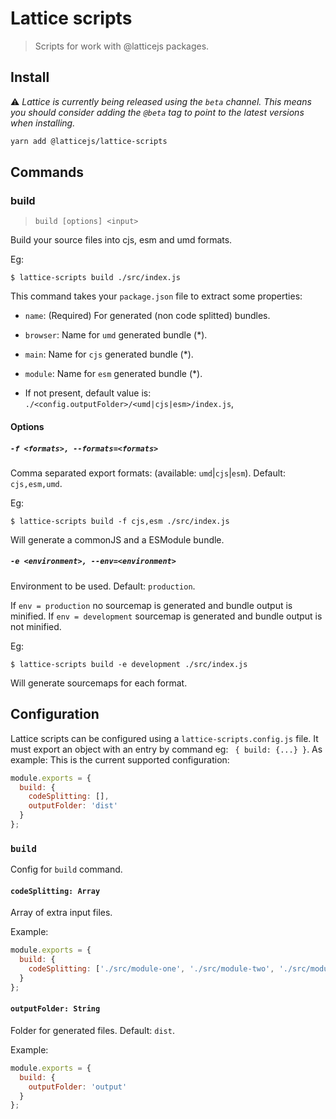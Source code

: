 # Lattice scripts

> Scripts for work with @latticejs packages.

## Install

:warning: *Lattice is currently being released using the `beta` channel. This means you should consider adding the `@beta` tag to point to the latest versions when installing.*

```bash
yarn add @latticejs/lattice-scripts
```

## Commands

### build

> `build [options] <input>`

Build your source files into cjs, esm and umd formats.

Eg:

`$ lattice-scripts build ./src/index.js`

This command takes your `package.json` file to extract some  properties:

* `name`: (Required) For generated (non code splitted) bundles.
* `browser`: Name for `umd` generated bundle (*).
* `main`: Name for `cjs` generated bundle (*).
* `module`: Name for `esm` generated bundle (*).

* If not present, default value is: `./<config.outputFolder>/<umd|cjs|esm>/index.js`,

#### Options

##### `-f <formats>, --formats=<formats>`
Comma separated export formats: (available: `umd`|`cjs`|`esm`). Default: `cjs,esm,umd`.

Eg:

`$ lattice-scripts build -f cjs,esm ./src/index.js`

Will generate a commonJS and a ESModule bundle.

##### `-e <environment>, --env=<environment>`
Environment to be used. Default: `production`.

If `env = production` no sourcemap is generated and bundle output is minified.
If `env = development` sourcemap is generated and bundle output is not minified.

Eg:

`$ lattice-scripts build -e development ./src/index.js`

Will generate sourcemaps for each format.


## Configuration
Lattice scripts can be configured using a `lattice-scripts.config.js` file.
It must export an object with an entry by command eg: ` { build: {...} }`.
As example: This is the current supported configuration:

```javascript
module.exports = {
  build: {
    codeSplitting: [],
    outputFolder: 'dist'
  }
};
```

### `build`
Config for `build` command.

#### `codeSplitting: Array`
Array of extra input files.

Example:
```javascript
module.exports = {
  build: {
    codeSplitting: ['./src/module-one', './src/module-two', './src/module-three']
  }
};
```

#### `outputFolder: String`
Folder for generated files. Default: `dist`.

Example:
```javascript
module.exports = {
  build: {
    outputFolder: 'output'
  }
};
```
